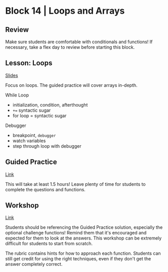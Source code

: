 # Block 14 | Loops and Arrays

## Review

Make sure students are comfortable with conditionals and functions!
If necessary, take a flex day to review before starting this block.

## Lesson: Loops

[Slides](https://docs.google.com/presentation/d/1kiK-T0fkLURwTRkqy6cEZu_EARbACafy/edit)

Focus on loops. The guided practice will cover arrays in-depth.

While Loop

- initialization, condition, afterthought
- `+=` syntactic sugar
- for loop = syntactic sugar

Debugger

- breakpoint, `debugger`
- watch variables
- step through loop with debugger

## Guided Practice

[Link](https://github.com/FullstackAcademy/arrays)

This will take at least 1.5 hours! Leave plenty of time for students to complete the questions and functions.

## Workshop

[Link](https://github.com/FullstackAcademy/stats)

Students should be referencing the Guided Practice solution, especially the optional challenge functions! Remind them that it's encouraged and expected for them to look at the answers. This workshop can be extremely difficult for students to start from scratch.

The rubric contains hints for how to approach each function. Students can still get credit for using the right techniques, even if they don't get the answer completely correct.
